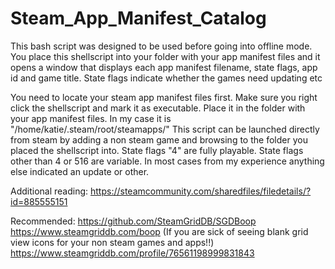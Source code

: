 # Steam_App_Manifest_Catalog
This bash script was designed to be used before going into offline mode. You place this shellscript into your folder with your app manifest files and it opens a window that displays each app manifest filename, state flags, app id and game title. State flags indicate whether the games need updating etc

You need to locate your steam app manifest files first.
Make sure you right click the shellscript and mark it as executable.
Place it in the folder with your app manifest files. In my case it is "/home/katie/.steam/root/steamapps/"
This script can be launched directly from steam by adding a non steam game and browsing to the folder you placed the shellscript into.
State flags "4" are fully playable. State flags other than 4 or 516 are variable. In most cases from my experience anything else indicated an update or other.


Additional reading:
https://steamcommunity.com/sharedfiles/filedetails/?id=885555151

Recommended:
https://github.com/SteamGridDB/SGDBoop
https://www.steamgriddb.com/boop
(If you are sick of seeing blank grid view icons for your non steam games and apps!!)
https://www.steamgriddb.com/profile/76561198999831843
